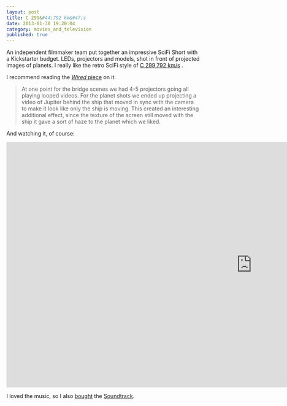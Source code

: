 ```yaml
---
layout: post
title: C 299&#44;792 km&#47;s
date: 2013-01-30 19:20:04
category: movies_and_television
published: true
---
```


An independent filmmaker team put together an impressive SciFi Short with a Kickstarter budget. LEDs, projectors and models, shot in front of projected images of planets. I really like the retro SciFi style of [C 299,792 km/s](http://www.c-themovie.com) .

I recommend reading the [*Wired* piece](http://www.wired.com/design/2013/01/kickstarted-scifi-movie/) on it.

> At one point for the bridge scenes we had 4-5 projectors going all playing looped videos. For the planet shots we ended up projecting a video of Jupiter behind the ship that moved in sync with the camera to make it look like only the ship is moving. This created an interesting additional effect, since the texture of the screen still moved with the ship it gave a sort of haze to the planet which we liked.

And watching it, of course:

<div class="videoWrapper-2-1"><iframe src="http://player.vimeo.com/video/58429056?title=0&amp;byline=0&amp;portrait=0&amp;badge=0&amp;color=ff9933" width="1279" height="640" frameborder="0" webkitAllowFullScreen mozallowfullscreen allowFullScreen></iframe></div>

I loved the music, so I also [bought](http://knowyourmeme.com/photos/264241-shut-up-and-take-my-money) the [Soundtrack](http://c-themovie.bandcamp.com/album/c-soundtrack). 
